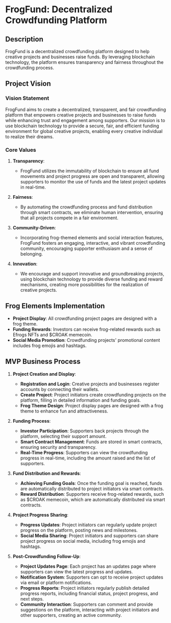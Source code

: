 # FrogFund: Decentralized Crowdfunding Platform

## Description
FrogFund is a decentralized crowdfunding platform designed to help creative projects and businesses raise funds. By leveraging blockchain technology, the platform ensures transparency and fairness throughout the crowdfunding process.

## Project Vision

### Vision Statement
FrogFund aims to create a decentralized, transparent, and fair crowdfunding platform that empowers creative projects and businesses to raise funds while enhancing trust and engagement among supporters. Our mission is to use blockchain technology to provide a secure, fair, and efficient funding environment for global creative projects, enabling every creative individual to realize their dreams.

### Core Values
1. **Transparency**:
    - FrogFund utilizes the immutability of blockchain to ensure all fund movements and project progress are open and transparent, allowing supporters to monitor the use of funds and the latest project updates in real-time.

2. **Fairness**:
    - By automating the crowdfunding process and fund distribution through smart contracts, we eliminate human intervention, ensuring that all projects compete in a fair environment.

3. **Community-Driven**:
    - Incorporating frog-themed elements and social interaction features, FrogFund fosters an engaging, interactive, and vibrant crowdfunding community, encouraging supporter enthusiasm and a sense of belonging.

4. **Innovation**:
    - We encourage and support innovative and groundbreaking projects, using blockchain technology to provide diverse funding and reward mechanisms, creating more possibilities for the realization of creative projects.

## Frog Elements Implementation
- **Project Display**: All crowdfunding project pages are designed with a frog theme.
- **Funding Rewards**: Investors can receive frog-related rewards such as Efrogs NFTs and $CROAK memecoin.
- **Social Media Promotion**: Crowdfunding projects' promotional content includes frog emojis and hashtags.

## MVP Business Process
1. **Project Creation and Display**:
    - **Registration and Login**: Creative projects and businesses register accounts by connecting their wallets.
    - **Create Project**: Project initiators create crowdfunding projects on the platform, filling in detailed information and funding goals.
    - **Frog Theme Design**: Project display pages are designed with a frog theme to enhance fun and attractiveness.

2. **Funding Process**:
    - **Investor Participation**: Supporters back projects through the platform, selecting their support amount.
    - **Smart Contract Management**: Funds are stored in smart contracts, ensuring security and transparency.
    - **Real-Time Progress**: Supporters can view the crowdfunding progress in real-time, including the amount raised and the list of supporters.

3. **Fund Distribution and Rewards**:
    - **Achieving Funding Goals**: Once the funding goal is reached, funds are automatically distributed to project initiators via smart contracts.
    - **Reward Distribution**: Supporters receive frog-related rewards, such as $CROAK memecoin, which are automatically distributed via smart contracts.

4. **Project Progress Sharing**:
    - **Progress Updates**: Project initiators can regularly update project progress on the platform, posting news and milestones.
    - **Social Media Sharing**: Project initiators and supporters can share project progress on social media, including frog emojis and hashtags.

5. **Post-Crowdfunding Follow-Up**:
    - **Project Updates Page**: Each project has an updates page where supporters can view the latest progress and updates.
    - **Notification System**: Supporters can opt to receive project updates via email or platform notifications.
    - **Progress Reports**: Project initiators regularly publish detailed progress reports, including financial status, project progress, and next steps.
    - **Community Interaction**: Supporters can comment and provide suggestions on the platform, interacting with project initiators and other supporters, creating an active community.
